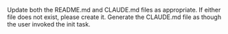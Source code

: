 Update both the README.md and CLAUDE.md files as appropriate.
If either file does not exist, please create it. Generate the
CLAUDE.md file as though the user invoked the init task.
